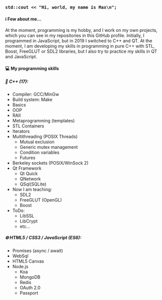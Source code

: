 ###  ```std::cout << "Hi, world, my name is Max\n";```
#### ℹ️ Few about me...
At the moment, programming is my hobby, and I work on my own projects,
which you can see in my repositories in this GitHub profile. Initially,
I programmed in JavaScript, but in 2019 I switched to C++ and QT. At the moment,
I am developing my skills in programming in pure C++ with STL, Boost, FreeGLUT or SDL2
libraries, but I also try to practice my skills in QT and JavaScript.

#### 💻 My programming skills
##### 🤖 C++ (17):
  * Compiler: GCC/MinGw
  * Build system: Make
  * Basics
  * OOP
  * RAII
  * Metaprogramming (templates)
  * STL Containers
  * Iterators
  * Multithreading (POSIX Threads)
    * Mutual exclusion
    * Generic mutex management
    * Condition variables
    * Futures
  * Berkeley sockets (POSIX/WinSock 2)
  * Qt Framework
    * Qt Quick
    * QNetwork
    * QSql(SQLite)
  * Now I am teaching:
    * SDL2
    * FreeGLUT (OpenGL)
    * Boost
  * ToDo:
    * LibSSL
    * LibCrypt 
    * etc...
##### 🌐 HTML5 / CSS3 / JavaScript (ES6):
  * Promises (async / await)
  * WebSql
  * HTML5 Canvas
  * Node.js
    * Koa
    * MongoDB
    * Redis
    * OAuth 2.0
    * Passport
